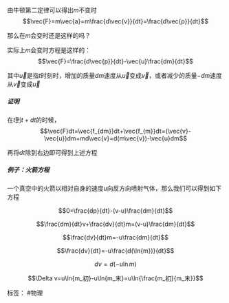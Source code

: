 由牛顿第二定律可以得出$m$不变时 $$\vec{F}=m\vec{a}=m\frac{d\vec{v}}{dt}=\frac{d\vec{p}}{dt}$$

那么在$m$会变时还是这样的吗？

实际上$m$会变时方程是这样的：$$\vec{F}=\frac{d\vec{p}}{dt}-\vec{u}\frac{dm}{dt}$$

其中$\vec{u}$是指$t$时刻时，增加的质量$dm$速度从$\vec{u}$变成$\vec{v}$，或者减少的质量$-dm$速度从$\vec{v}$变成$\vec{u}$

##### 证明

在$t$到$t+dt$的时候，$$\vec{F}dt=\vec{f_{dm}}dt+\vec{f_{m}}dt=(\vec{v}-\vec{u})dm+md\vec{v}=d(m\vec{v})-\vec{u}dm$$

再将$dt$除到右边即可得到上述方程

##### 例子：火箭方程

一个真空中的火箭以相对自身的速度$u$向反方向喷射气体，那么我们可以得到如下方程

$$0=\frac{dp}{dt}-(v-u)\frac{dm}{dt}$$

$$\frac{dm}{dt}v+\frac{dv}{dt}m=(v-u)\frac{dm}{dt}$$

$$\frac{dv}{dt}m=-u\frac{dm}{dt}$$

$$\frac{dv}{dt}=-u\frac{d(\ln{m})}{dt}$$

$$dv=d(-u\ln{m})$$

$$\Delta v=u\ln{m_初}-u\ln{m_末}=u\ln{\frac{m_初}{m_末}}$$

标签：
#物理
